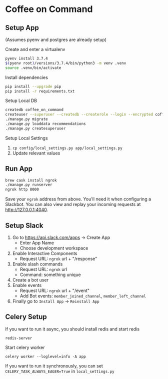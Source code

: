 # Coffee on Command

## Setup App

(Assumes pyenv and postgres are already setup)

Create and enter a virtualenv

```bash
pyenv install 3.7.4
$(pyenv root)/versions/3.7.4/bin/python3 -m venv .venv
source .venv/bin/activate
```

Install dependencies

```bash
pip install --upgrade pip
pip install -r requirements.txt
```

Setup Local DB

```bash
createdb coffee_on_command
createuser --superuser --createdb --createrole --login --encrypted coffee_on_command
./manage.py migrate
./manage.py loaddata recommendations
./manage.py createsuperuser
```

Setup Local Settings

1. `cp config/local_settings.py app/local_settings.py`
2. Update relevant values

## Run App

```bash
brew cask install ngrok
./manage.py runserver
ngrok http 8000
```

Save your `ngrok` address from above. You'll need it when configuring a Slackbot.
You can also view and replay your incoming requests at http://127.0.0.1:4040.

## Setup Slack

1. Go to https://api.slack.com/apps -> Create App
   - Enter App Name
   - Choose development workspace
2. Enable Interactive Components
   - Request URL: `ngrok` url + "/response"
3. Enable slash commands
   - Request URL: `ngrok` url
   - Command: something unique
4. Create a bot user
5. Enable events
   - Request URL: `ngrok` url + "/event"
   - Add Bot events: `member_joined_channel`, `member_left_channel`
6. Finally go to `Install App` -> `Reinstall App`

## Celery Setup

If you want to run it async, you should install redis and start redis

```
redis-server
```

Start celery worker

```
celery worker --loglevel=info -A app
```

If you want to run it synchronously, you can set `CELERY_TASK_ALWAYS_EAGER=True` in `local_settings.py`
